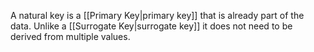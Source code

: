A natural key is a [[Primary Key|primary key]] that is already part of the data. Unlike a [[Surrogate Key|surrogate key]] it does not need to be derived from multiple values.